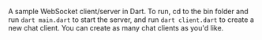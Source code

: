 A sample WebSocket client/server in Dart.
To run, cd to the bin folder and run `dart main.dart` to start the server, and run `dart client.dart` to create a new chat client. You can create as many chat clients as you'd like.